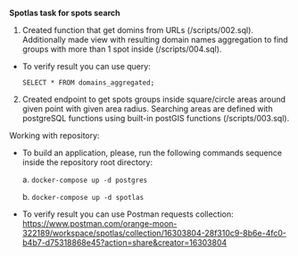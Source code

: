 **Spotlas task for spots search**

1. Created function that get domins from URLs (/scripts/002.sql). Additionally made view with resulting domain names aggregation to find groups with more than 1 spot inside (/scripts/004.sql).

-	To verify result you can use query:

	``` SELECT * FROM domains_aggregated; ```

2. Created endpoint to get spots groups inside square/circle areas around given point with given area radius. Searching areas are defined with postgreSQL functions using built-in postGIS functions (/scripts/003.sql).

Working with repository:
-	To build an application, please, run the following commands sequence inside the repository root directory:

	a.	``` docker-compose up -d postgres ```

	b.	``` docker-compose up -d spotlas ```

-	To verify result you can use Postman requests collection: https://www.postman.com/orange-moon-322189/workspace/spotlas/collection/16303804-28f310c9-8b6e-4fc0-b4b7-d75318868e45?action=share&creator=16303804
